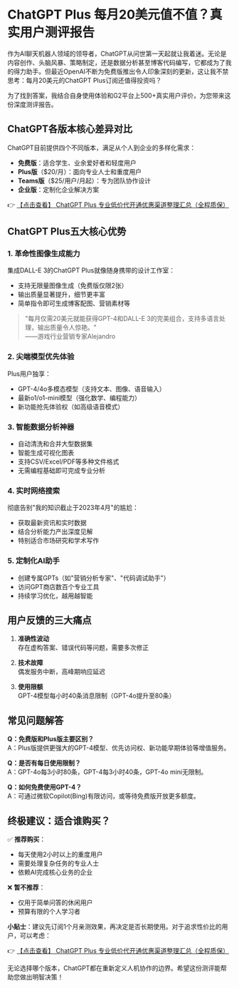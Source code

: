 # ChatGPT Plus 每月20美元值不值？真实用户测评报告

作为AI聊天机器人领域的领导者，ChatGPT从问世第一天起就让我着迷。无论是内容创作、头脑风暴、策略制定，还是数据分析甚至博客代码编写，它都成为了我的得力助手。但最近OpenAI不断为免费版推出令人印象深刻的更新，这让我不禁思考：每月20美元的ChatGPT Plus订阅还值得投资吗？

为了找到答案，我结合自身使用体验和G2平台上500+真实用户评价，为您带来这份深度测评报告。

## ChatGPT各版本核心差异对比

ChatGPT目前提供四个不同版本，满足从个人到企业的多样化需求：

- **免费版**：适合学生、业余爱好者和轻度用户
- **Plus版**（$20/月）：面向专业人士和重度用户
- **Teams版**（$25/用户/月起）：专为团队协作设计
- **企业版**：定制化企业解决方案

👉 [【点击查看】 ChatGPT Plus 专业低价代开通优惠渠道整理汇总（全程质保）](https://bit.ly/DaiKai)

## ChatGPT Plus五大核心优势

### 1. 革命性图像生成能力
集成DALL-E 3的ChatGPT Plus就像随身携带的设计工作室：
- 支持无限量图像生成（免费版仅限2张）
- 输出质量显著提升，细节更丰富
- 简单指令即可生成博客配图、营销素材等

> "每月仅需20美元就能获得GPT-4和DALL-E 3的完美组合，支持多语言处理，输出质量令人惊艳。"  
> ——游戏行业营销专家Alejandro

### 2. 尖端模型优先体验
Plus用户独享：
- GPT-4/4o多模态模型（支持文本、图像、语音输入）
- 最新o1/o1-mini模型（强化数学、编程能力）
- 新功能抢先体验权（如高级语音模式）

### 3. 智能数据分析神器
- 自动清洗和合并大型数据集
- 智能生成可视化图表
- 支持CSV/Excel/PDF等多种文件格式
- 无需编程基础即可完成专业分析

### 4. 实时网络搜索
彻底告别"我的知识截止于2023年4月"的尴尬：
- 获取最新资讯和实时数据
- 结合分析能力产出深度见解
- 特别适合市场研究和学术写作

### 5. 定制化AI助手
- 创建专属GPTs（如"营销分析专家"、"代码调试助手"）
- 访问GPT商店数百个专业工具
- 持续学习优化，越用越智能

## 用户反馈的三大痛点

1. **准确性波动**  
   存在虚构答案、错误代码等问题，需要多次修正

2. **技术故障**  
   偶发服务中断，高峰期响应延迟

3. **使用限额**  
   GPT-4模型每小时40条消息限制（GPT-4o提升至80条）

## 常见问题解答

**Q：免费版和Plus版主要区别？**  
A：Plus版提供更强大的GPT-4模型、优先访问权、新功能早期体验等增值服务。

**Q：是否有每日使用限制？**  
A：GPT-4o每3小时80条，GPT-4每3小时40条，GPT-4o mini无限制。

**Q：如何免费使用GPT-4？**  
A：可通过微软Copilot(Bing)有限访问，或等待免费版开放更多额度。

## 终极建议：适合谁购买？

✅ **推荐购买**：
- 每天使用2小时以上的重度用户
- 需要处理复杂任务的专业人士
- 依赖AI完成核心业务的企业

❌ **暂不推荐**：
- 仅用于简单问答的休闲用户
- 预算有限的个人学习者

**小贴士**：建议先订阅1个月亲测效果，再决定是否长期使用。对于追求性价比的用户，可以考虑：

👉 [【点击查看】 ChatGPT Plus 专业低价代开通优惠渠道整理汇总（全程质保）](https://bit.ly/DaiKai)

无论选择哪个版本，ChatGPT都在重新定义人机协作的边界。希望这份测评能帮助您做出明智决策！